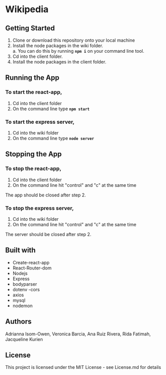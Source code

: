 # Wikipedia

## Getting Started

1. Clone or download this repository onto your local machine
2. Install the node packages in the wiki folder. <br />
 a. You can do this by running **`npm i`** on your command line tool.
3. Cd into the client folder.
4. Install the node packages in the client folder.
 
## Running the App 

### To start the react-app, 
1. Cd into the client folder
2. On the command line type **`npm start`**

### To start the express server,
1. Cd into the wiki folder
2. On the command line type **`node server`**

## Stopping the App 

### To stop the react-app, 
1. Cd into the client folder
2. On the command line  hit "control" and "c" at the same time

The app should be closed after step 2.

### To stop the express server,
1. Cd into the wiki folder
2. On the command line hit "control" and "c" at the same time

The server should be closed after step 2.


## Built with 

- Create-react-app
- React-Router-dom
- Nodejs
- Express
- bodyparser
- dotenv
-cors
- axios
- mysql
- nodemon


## Authors



Adrianna Isom-Owen, Veronica Barcia, Ana Ruiz Rivera, Rida Fatimah, Jacqueline Kurien



## License 


This project is licensed under the MIT License - see License.md for details
